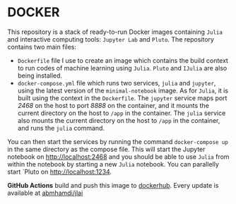 # DOCKER

This repository is a stack of ready-to-run Docker images containing `Julia` and interactive computing tools: `Jupyter Lab` and `Pluto`. The repository contains two main files:
* `Dockerfile` file  I use to create an image which contains the build context to run codes of machine learning using `Julia`. `Pluto` and `IJulia` are also being installed.
* `docker-compose.yml` file which runs two services, `julia` and `jupyter`, using the latest version of the `minimal-notebook` image. As for `Julia`, it is built using the context in the `Dockerfile`. The `jupyter` service maps port _2468_ on the host to port _8888_ on the container, and it mounts the current directory on the host to `/app` in the container. The `julia` service also mounts the current directory on the host to `/app` in the container, and runs the `julia` command.

You can then start the services by running the command `docker-compose up` in the same directory as the compose file. This will start the Jupyter notebook on [http://localhost:2468](http://localhost:2468) and you should be able to use `Julia` from within the notebook by starting a new `Julia` notebook. You can parallelly start `Pluto on [http://localhost:1234](http://localhost:1234).

**GitHub Actions** build and push this image to [dockerhub](https://hub.docker.com/). Every update is available at [abmhamdi/jlai](https://hub.docker.com/repository/docker/abmhamdi/jlai)

